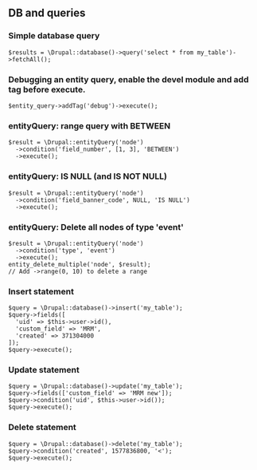 ## DB and queries

### Simple database query
```
$results = \Drupal::database()->query('select * from my_table')->fetchAll();
```

### Debugging an entity query, enable the devel module and add tag before execute.
```
$entity_query->addTag('debug')->execute();
```

### entityQuery: range query with BETWEEN
```
$result = \Drupal::entityQuery('node')
  ->condition('field_number', [1, 3], 'BETWEEN')
  ->execute();
```

### entityQuery: IS NULL (and IS NOT NULL)
```
$result = \Drupal::entityQuery('node')
  ->condition('field_banner_code', NULL, 'IS NULL')
  ->execute();
```

### entityQuery: Delete all nodes of type 'event'
```
$result = \Drupal::entityQuery('node')
  ->condition('type', 'event')
  ->execute();
entity_delete_multiple('node', $result);
// Add ->range(0, 10) to delete a range
```

### Insert statement
```
$query = \Drupal::database()->insert('my_table');
$query->fields([
  'uid' => $this->user->id(),
  'custom_field' => 'MRM',
  'created' => 371304000
]);
$query->execute();
```

### Update statement
```
$query = \Drupal::database()->update('my_table');
$query->fields(['custom_field' => 'MRM new']);
$query->condition('uid', $this->user->id());
$query->execute();
```

### Delete statement
```
$query = \Drupal::database()->delete('my_table');
$query->condition('created', 1577836800, '<');
$query->execute();
```
